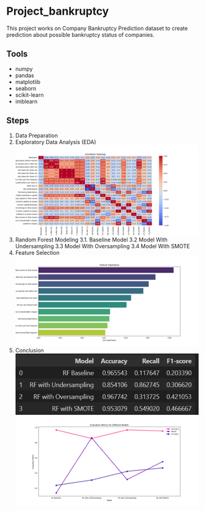 # Project_bankruptcy
This project works on Company Bankruptcy Prediction dataset  to create prediction about possible bankruptcy status of companies.
## Tools
- numpy 
- pandas
- matplotlib
- seaborn
- scikit-learn
- imblearn
## Steps
1. Data Preparation
2. Exploratory Data Analysis (EDA)
![Heat map](ima/Figure_1.png)
3. Random Forest Modeling
3.1. Baseline Model
3.2 Model With Undersampling
3.3 Model With Oversampling
3.4 Model With SMOTE
4. Feature Selection
![feature selection](ima/Figure_2.png)
5. Conclusion
![Models results](ima/models_table.png)
![Models comparation](ima/Figure_4.png)